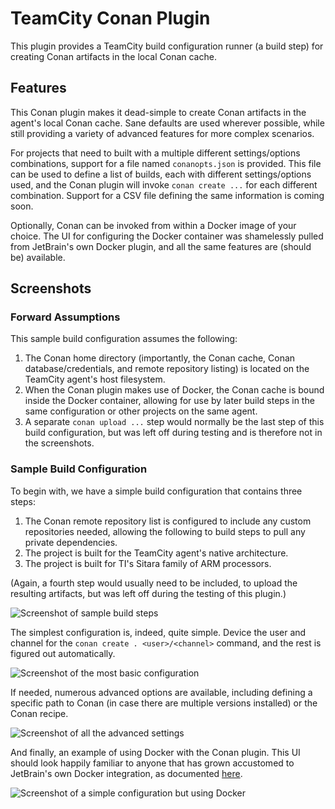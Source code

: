 TeamCity Conan Plugin
=====================

This plugin provides a TeamCity build configuration runner (a build step) for creating Conan artifacts in the local
Conan cache.

Features
--------

This Conan plugin makes it dead-simple to create Conan artifacts in the agent's local Conan cache. Sane defaults are
used wherever possible, while still providing a variety of advanced features for more complex scenarios.

For projects that need to built with a multiple different settings/options combinations, support for a file named
`conanopts.json` is provided. This file can be used to define a list of builds, each with different settings/options
used, and the Conan plugin will invoke `conan create ...` for each different combination. Support for a CSV file
defining the same information is coming soon.

Optionally, Conan can be invoked from within a Docker image of your choice. The UI for configuring the Docker container
was shamelessly pulled from JetBrain's own Docker plugin, and all the same features are (should be) available.

Screenshots
-----------

### Forward Assumptions

This sample build configuration assumes the following:

1. The Conan home directory (importantly, the Conan cache, Conan database/credentials, and remote repository listing) is
   located on the TeamCity agent's host filesystem.
2. When the Conan plugin makes use of Docker, the Conan cache is bound inside the Docker container, allowing for use by
   later build steps in the same configuration or other projects on the same agent.
3. A separate `conan upload ...` step would normally be the last step of this build configuration, but was left off
   during testing and is therefore not in the screenshots.

### Sample Build Configuration

To begin with, we have a simple build configuration that contains three steps:

1. The Conan remote repository list is configured to include any custom repositories needed, allowing the following to
   build steps to pull any private dependencies.
2. The project is built for the TeamCity agent's native architecture.
3. The project is built for TI's Sitara family of ARM processors.

(Again, a fourth step would usually need to be included, to upload the resulting artifacts, but was left off during the
testing of this plugin.)

![Screenshot of sample build steps][1]

The simplest configuration is, indeed, quite simple. Device the user and channel for the
`conan create . <user>/<channel>` command, and the rest is figured out automatically.

![Screenshot of the most basic configuration][2]

If needed, numerous advanced options are available, including defining a specific path to Conan (in case there are
multiple versions installed) or the Conan recipe.

![Screenshot of all the advanced settings][3]

And finally, an example of using Docker with the Conan plugin. This UI should look happily familiar to anyone that has
grown accustomed to JetBrain's own Docker integration, as documented [here][5].

![Screenshot of a simple configuration but using Docker][4]


[1]: https://raw.githubusercontent.com/wsbu/TeamCity.ConanPlugin/master/images/build_steps.png
[2]: https://raw.githubusercontent.com/wsbu/TeamCity.ConanPlugin/master/images/simple_step.png
[3]: https://raw.githubusercontent.com/wsbu/TeamCity.ConanPlugin/master/images/advanced_settings.png
[4]: https://raw.githubusercontent.com/wsbu/TeamCity.ConanPlugin/master/images/simple_step_in_docker.png
[5]: https://www.jetbrains.com/help/teamcity/integrating-teamcity-with-docker.html
